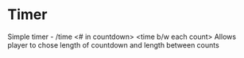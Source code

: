 # Timer

Simple timer - /time <# in countdown> <time b/w each count>
Allows player to chose length of countdown and length between counts

